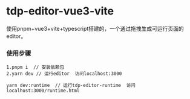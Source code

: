 # tdp-editor-vue3-vite
使用pnpm+vue3+vite+typescript搭建的，一个通过拖拽生成可运行页面的editor。

### 使用步骤
```
1.pnpm i  // 安装依赖包
2.yarn dev // 运行editor  访问localhost:3000

yarn dev:runtime  // 运行tdp-editor-runtime  访问localhost:3000/runtime.html
```
